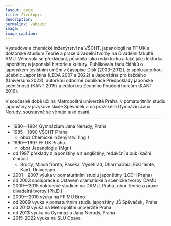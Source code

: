 ```yaml
---
layout: page
title: Životopis
description:
permalink: /about/
image:
image_caption:
---
```


Vystudovala chemické inženýrství na VŠCHT, japanologii na FF UK a doktorské studium Teorie a praxe divadelní tvorby na Divadelní fakultě AMU. Věnovala se překládání, působila jako redaktorka a také jako lektorka japonštiny a japonské historie a kultury. Publikovala řadu článků o japonském jevištním umění v časopise Disk (2003–2012), je spoluautorkou učebnic Japonština (LEDA 2007 a 2022) a Japonština pro každého (Universum 2023), autorkou odborné publikace Předpoklady japonské scéničnosti (KANT 2015) a editorkou Zeamiho Poučení hercům (KANT 2016).

V současné době učí na Metropolitní univerzitě Praha, v pomaturitním studiu japonštiny v jazykové škole Spěváček a na pražském Gymnáziu Jana Nerudy, soustavně se věnuje také psaní.

---

-   1980—1984 Gymnázium Jana Nerudy, Praha
-   1985—1990 VŠCHT Praha
    -   obor Chemické inženýrství (Ing.)
-   1990—1997 FF UK Praha
    -   obor Japanologie (Mgr.)
-   od 1997 překlady z japonštiny a z angličtiny, redakční a publikační činnost
    -   Brody, Mladá fronta, Paseka, Vyšehrad, DharmaGaia, ExOriente, Kant, Universum
-   2001—2007 výuka v pomaturitním studiu japonštiny (LCDH Praha)
-   od 2003 spolupráce s Ústavem dramatické a scénické tvorby DAMU
-   2009—2015 doktorské studium na DAMU, Praha, obor Teorie a praxe divadelní tvorby (Ph.D.)
-   2009—2010 výuka na FF MU Brno
-   od 2009 výuka v pomaturitním studiu japonštiny JŠ Spěváček, Praha
-   od 2010 výuka na Metropolitní univerzitě Praha
-   od 2013 výuka na Gymnáziu Jana Nerudy, Praha
-   2015-2022 výuka na SLU Opava
